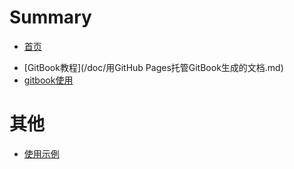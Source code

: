 # Summary

* [首页](README.md)
 - [GitBook教程](/doc/用GitHub Pages托管GitBook生成的文档.md)
 - [gitbook使用](/doc/gitbook使用.md) 
# 其他
 - [使用示例](/doc/常用链接.md)

